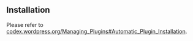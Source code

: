 ## Installation ##

Please refer to [codex.wordpress.org/Managing_Plugins#Automatic_Plugin_Installation](https://codex.wordpress.org/Managing_Plugins#Automatic_Plugin_Installation).